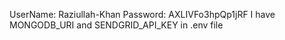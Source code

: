 UserName: Raziullah-Khan
Password: AXLIVFo3hpQp1jRF
I have MONGODB_URI  and SENDGRID_API_KEY in .env file